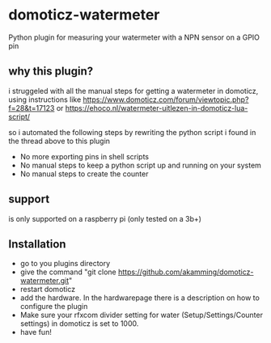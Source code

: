 # domoticz-watermeter
Python plugin for measuring your watermeter with a NPN sensor on a GPIO pin

## why this plugin?
i struggeled with all the manual steps for getting a watermeter in domoticz, using instructions like
https://www.domoticz.com/forum/viewtopic.php?f=28&t=17123
or 
https://ehoco.nl/watermeter-uitlezen-in-domoticz-lua-script/

so i automated the following steps by rewriting the python script i found in the thread above to this plugin
- No more exporting pins in shell scripts
- No manual steps to keep a python script up and running on your system
- No manual steps to create the counter

## support
is only supported on a raspberry pi (only tested on a 3b+)

## Installation 
- go to you plugins directory
- give the command "git clone https://github.com/akamming/domoticz-watermeter.git"
- restart domoticz
- add the hardware. In the hardwarepage there is a description on how to configure the plugin
- Make sure your rfxcom divider setting for water (Setup/Settings/Counter settings) in domoticz is set to 1000.
- have fun!
